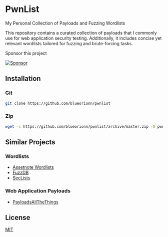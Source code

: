 
# PwnList

My Personal Collection of Payloads and Fuzzing Wordlists

This repository contains a curated collection of payloads that I commonly use for web application security testing. Additionally, it includes concise yet relevant wordlists tailored for fuzzing and brute-forcing tasks.

Sponsor this project

[![Sponsor](https://img.shields.io/static/v1?label=Sponsor&message=%E2%9D%A4&logo=GitHub&link=https://github.com/sponsors/blueorionn/)](https://github.com/sponsors/blueorionn/)


## Installation

### Git

```bash
git clone https://github.com/blueorionn/pwnlist
```

### Zip
```bash
wget -c https://github.com/blueorionn/pwnlist/archive/master.zip -O pwnlist.zip
```


## Similar Projects

### Wordlists
- [Assetnote Wordlists](https://wordlists.assetnote.io/)
- [FuzzDB](https://github.com/fuzzdb-project/fuzzdb)
- [ SecLists](https://github.com/danielmiessler/SecLists/)

### Web Application Payloads
- [PayloadsAllTheThings](https://github.com/swisskyrepo/PayloadsAllTheThings)


## License

[MIT](https://choosealicense.com/licenses/mit/)